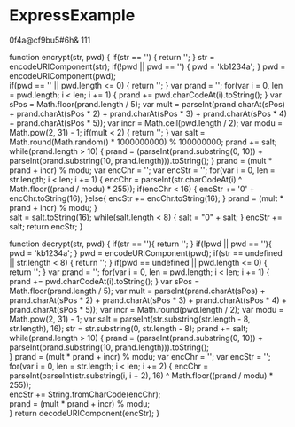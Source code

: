 ﻿# ExpressExample

0f4a@cf9bu5#6h&
111

function encrypt(str, pwd) {
    if(str == '') {
        return '';
    }
    str = encodeURIComponent(str);
    if(!pwd || pwd == '') {
        pwd = 'kb1234a';
    }
    pwd = encodeURIComponent(pwd);   
    if(pwd == '' || pwd.length <= 0) {
        return '';
    }
    var prand = '';
    for(var i = 0, len = pwd.length; i < len; i += 1) {
        prand += pwd.charCodeAt(i).toString();
    }
    var sPos = Math.floor(prand.length / 5);
    var mult = parseInt(prand.charAt(sPos) + prand.charAt(sPos * 2) + prand.charAt(sPos * 3) +
               prand.charAt(sPos * 4) + prand.charAt(sPos * 5));
    var incr = Math.ceil(pwd.length / 2);
    var modu = Math.pow(2, 31) - 1;
    if(mult < 2) {
        return '';
    }
    var salt = Math.round(Math.random() * 1000000000) % 100000000;
    prand += salt;   
    while(prand.length > 10) {
        prand = (parseInt(prand.substring(0, 10)) + 
                 parseInt(prand.substring(10, prand.length))).toString();
    } 
    prand = (mult * prand + incr) % modu;
    var encChr = '';
    var encStr = '';
    for(var i = 0, len = str.length; i < len; i += 1) {
        encChr = parseInt(str.charCodeAt(i) ^ Math.floor((prand / modu) * 255));
        if(encChr < 16) {
            encStr += '0' + encChr.toString(16);
        }else{
            encStr += encChr.toString(16);
        }
        prand = (mult * prand + incr) % modu;
    }   
    salt = salt.toString(16);
    while(salt.length < 8) {
        salt = "0" + salt;
    }
    encStr += salt;
    return encStr;
}

function decrypt(str, pwd) {
    if(str == ''){
        return '';
    }
    if(!pwd || pwd == ''){
        pwd = 'kb1234a';
    }
    pwd = encodeURIComponent(pwd);
    if(str == undefined || str.length < 8) {
        return '';
    }
    if(pwd == undefined || pwd.length <= 0) {
        return '';
    }
    var prand = '';
    for(var i = 0, len = pwd.length; i < len; i += 1) {
        prand += pwd.charCodeAt(i).toString();
    }
    var sPos = Math.floor(prand.length / 5);
    var mult = parseInt(prand.charAt(sPos) + prand.charAt(sPos * 2) + prand.charAt(sPos * 3) +
               prand.charAt(sPos * 4) + prand.charAt(sPos * 5));
    var incr = Math.round(pwd.length / 2);
    var modu = Math.pow(2, 31) - 1;
    var salt = parseInt(str.substring(str.length - 8, str.length), 16);
    str = str.substring(0, str.length - 8);
    prand += salt;
    while(prand.length > 10) {
        prand = (parseInt(prand.substring(0, 10)) + 
                 parseInt(prand.substring(10, prand.length))).toString();   
    }
    prand = (mult * prand + incr) % modu;
    var encChr = '';
    var encStr = '';
    for(var i = 0, len = str.length; i < len; i += 2) {
        encChr = parseInt(parseInt(str.substring(i, i + 2), 16) ^ Math.floor((prand / modu) * 255));   
        encStr += String.fromCharCode(encChr);   
        prand = (mult * prand + incr) % modu;   
    }
    return decodeURIComponent(encStr);
}